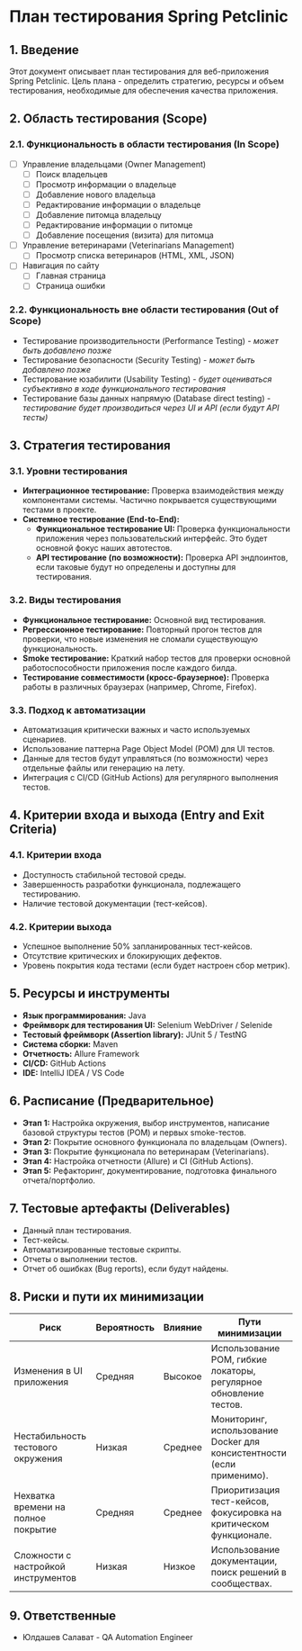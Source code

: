 # План тестирования Spring Petclinic

## 1. Введение

Этот документ описывает план тестирования для веб-приложения Spring Petclinic. Цель плана - определить стратегию, ресурсы и объем тестирования, необходимые для обеспечения качества приложения.

## 2. Область тестирования (Scope)

### 2.1. Функциональность в области тестирования (In Scope)

- [ ] Управление владельцами (Owner Management)
  - [ ] Поиск владельцев
  - [ ] Просмотр информации о владельце
  - [ ] Добавление нового владельца
  - [ ] Редактирование информации о владельце
  - [ ] Добавление питомца владельцу
  - [ ] Редактирование информации о питомце
  - [ ] Добавление посещения (визита) для питомца
- [ ] Управление ветеринарами (Veterinarians Management)
  - [ ] Просмотр списка ветеринаров (HTML, XML, JSON)
- [ ] Навигация по сайту
  - [ ] Главная страница
  - [ ] Страница ошибки

### 2.2. Функциональность вне области тестирования (Out of Scope)

- Тестирование производительности (Performance Testing) - *может быть добавлено позже*
- Тестирование безопасности (Security Testing) - *может быть добавлено позже*
- Тестирование юзабилити (Usability Testing) - *будет оцениваться субъективно в ходе функционального тестирования*
- Тестирование базы данных напрямую (Database direct testing) - *тестирование будет производиться через UI и API (если будут API тесты)*

## 3. Стратегия тестирования

### 3.1. Уровни тестирования

- **Интеграционное тестирование:** Проверка взаимодействия между компонентами системы. Частично покрывается существующими тестами в проекте.
- **Системное тестирование (End-to-End):**
  - **Функциональное тестирование UI:** Проверка функциональности приложения через пользовательский интерфейс. Это будет основной фокус наших автотестов.
  - **API тестирование (по возможности):** Проверка API эндпоинтов, если таковые будут но определены и доступны для тестирования.

### 3.2. Виды тестирования

- **Функциональное тестирование:** Основной вид тестирования.
- **Регрессионное тестирование:** Повторный прогон тестов для проверки, что новые изменения не сломали существующую функциональность.
- **Smoke тестирование:** Краткий набор тестов для проверки основной работоспособности приложения после каждого билда.
- **Тестирование совместимости (кросс-браузерное):** Проверка работы в различных браузерах (например, Chrome, Firefox).

### 3.3. Подход к автоматизации

- Автоматизация критически важных и часто используемых сценариев.
- Использование паттерна Page Object Model (POM) для UI тестов.
- Данные для тестов будут управляться (по возможности) через отдельные файлы или генерацию на лету.
- Интеграция с CI/CD (GitHub Actions) для регулярного выполнения тестов.

## 4. Критерии входа и выхода (Entry and Exit Criteria)

### 4.1. Критерии входа

- Доступность стабильной тестовой среды.
- Завершенность разработки функционала, подлежащего тестированию.
- Наличие тестовой документации (тест-кейсов).

### 4.2. Критерии выхода

- Успешное выполнение 50% запланированных тест-кейсов.
- Отсутствие критических и блокирующих дефектов.
- Уровень покрытия кода тестами (если будет настроен сбор метрик).

## 5. Ресурсы и инструменты

- **Язык программирования:** Java
- **Фреймворк для тестирования UI:** Selenium WebDriver / Selenide
- **Тестовый фреймворк (Assertion library):** JUnit 5 / TestNG
- **Система сборки:** Maven 
- **Отчетность:** Allure Framework
- **CI/CD:** GitHub Actions
- **IDE:** IntelliJ IDEA / VS Code

## 6. Расписание (Предварительное)

- **Этап 1:** Настройка окружения, выбор инструментов, написание базовой структуры тестов (POM) и первых smoke-тестов.
- **Этап 2:** Покрытие основного функционала по владельцам (Owners).
- **Этап 3:** Покрытие функционала по ветеринарам (Veterinarians).
- **Этап 4:** Настройка отчетности (Allure) и CI (GitHub Actions).
- **Этап 5:** Рефакторинг, документирование, подготовка финального отчета/портфолио.

## 7. Тестовые артефакты (Deliverables)

- Данный план тестирования.
- Тест-кейсы.
- Автоматизированные тестовые скрипты.
- Отчеты о выполнении тестов.
- Отчет об ошибках (Bug reports), если будут найдены.

## 8. Риски и пути их минимизации

| Риск                                       | Вероятность | Влияние | Пути минимизации                                                                 |
| ------------------------------------------ | ----------- | ------- | -------------------------------------------------------------------------------- |
| Изменения в UI приложения                   | Средняя     | Высокое | Использование POM, гибкие локаторы, регулярное обновление тестов.                 |
| Нестабильность тестового окружения        | Низкая      | Среднее | Мониторинг, использование Docker для консистентности (если применимо).           |
| Нехватка времени на полное покрытие        | Средняя     | Среднее | Приоритизация тест-кейсов, фокусировка на критическом функционале.               |
| Сложности с настройкой инструментов        | Низкая      | Низкое  | Использование документации, поиск решений в сообществах.                          |

## 9. Ответственные

- Юлдашев Салават - QA Automation Engineer 